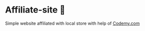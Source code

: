 # Affiliate-site :money_mouth_face:                                                                                                                                                                                                                                                                                                                
Simple website affiliated with local store
 with help of <a href="http://johnelder.com/">Codemy.com</a>

